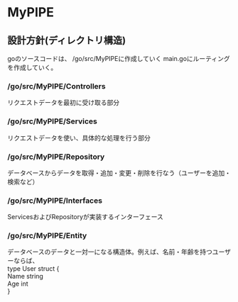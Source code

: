 # MyPIPE
## 設計方針(ディレクトリ構造)
goのソースコードは、 /go/src/MyPIPEに作成していく
main.goにルーティングを作成していく。
### /go/src/MyPIPE/Controllers
リクエストデータを最初に受け取る部分

### /go/src/MyPIPE/Services
リクエストデータを使い、具体的な処理を行う部分

### /go/src/MyPIPE/Repository
データベースからデータを取得・追加・変更・削除を行なう（ユーザーを追加・検索など）

### /go/src/MyPIPE/Interfaces
ServicesおよびRepositoryが実装するインターフェース

### /go/src/MyPIPE/Entity
データベースのデータと一対一になる構造体。例えば、名前・年齢を持つユーザーならば、  
type User struct {  
  Name string  
  Age int  
}  
